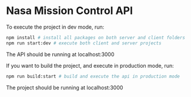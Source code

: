 # Nasa Mission Control API

To execute the project in dev mode, run:

```bash
npm install # install all packages on both server and client folders
npm run start:dev # execute both client and server projects
```

The API should be running at localhost:3000

If you want to build the project, and execute in production mode, run:

```bash
npm run build:start # build and execute the api in production mode
```

The project should be running at localhost:3000
